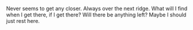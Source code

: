 Never seems to get any closer.  Always over the next ridge. What will I find when I get there, if I get there? Will there be anything left? Maybe I should just rest here. 

